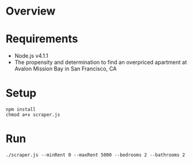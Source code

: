# Overview

# Requirements
* Node.js v4.1.1
* The propensity and determination to find an overpriced apartment at Avalon Mission Bay in San Francisco, CA

# Setup
```shell
npm install
chmod a+x scraper.js
```

# Run
```shell
./scraper.js --minRent 0 --maxRent 5000 --bedrooms 2 --bathrooms 2
```